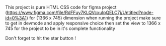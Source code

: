 This project is pure HTML CSS code for figma project (https://www.figma.com/file/RdFFuy7KLQVcxuIpQELC7j/Untitled?node-id=0%3A1) for (1366 x 745) dimension 
when running the project make sure to get in devmode and apply responsive choice then set the view to 1366 x 745 for the project to be in it's complete functionality 

Don't forget to hit the star button !
